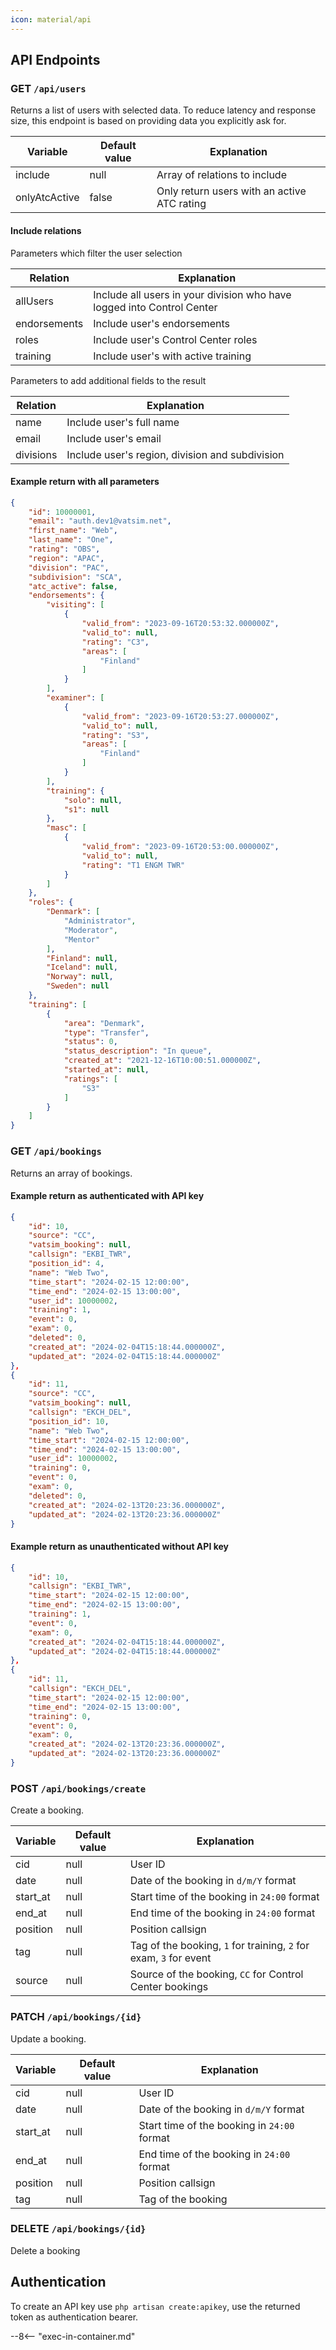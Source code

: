 ```yaml
---
icon: material/api
---
```


## API Endpoints

### GET `/api/users`
Returns a list of users with selected data. To reduce latency and response size, this endpoint is based on providing data you explicitly ask for.

| Variable | Default value | Explanation |
| ------- | --- | --- |
| include | null | Array of relations to include |
| onlyAtcActive | false | Only return users with an active ATC rating |

#### Include relations
Parameters which filter the user selection

| Relation | Explanation |
| ------- | --- |
| allUsers | Include all users in your division who have logged into Control Center |
| endorsements | Include user's endorsements |
| roles | Include user's Control Center roles |
| training | Include user's with active training |

Parameters to add additional fields to the result

| Relation | Explanation |
| ------- | --- |
| name | Include user's full name |
| email | Include user's email |
| divisions | Include user's region, division and subdivision |


#### Example return with all parameters

```json
{
    "id": 10000001,
    "email": "auth.dev1@vatsim.net",
    "first_name": "Web",
    "last_name": "One",
    "rating": "OBS",
    "region": "APAC",
    "division": "PAC",
    "subdivision": "SCA",
    "atc_active": false,
    "endorsements": {
        "visiting": [
            {
                "valid_from": "2023-09-16T20:53:32.000000Z",
                "valid_to": null,
                "rating": "C3",
                "areas": [
                    "Finland"
                ]
            }
        ],
        "examiner": [
            {
                "valid_from": "2023-09-16T20:53:27.000000Z",
                "valid_to": null,
                "rating": "S3",
                "areas": [
                    "Finland"
                ]
            }
        ],
        "training": {
            "solo": null,
            "s1": null
        },
        "masc": [
            {
                "valid_from": "2023-09-16T20:53:00.000000Z",
                "valid_to": null,
                "rating": "T1 ENGM TWR"
            }
        ]
    },
    "roles": {
        "Denmark": [
            "Administrator",
            "Moderator",
            "Mentor"
        ],
        "Finland": null,
        "Iceland": null,
        "Norway": null,
        "Sweden": null
    },
    "training": [
        {
            "area": "Denmark",
            "type": "Transfer",
            "status": 0,
            "status_description": "In queue",
            "created_at": "2021-12-16T10:00:51.000000Z",
            "started_at": null,
            "ratings": [
                "S3"
            ]
        }
    ]
}
```

### GET `/api/bookings`
Returns an array of bookings.

#### Example return as authenticated with API key
```json
{
    "id": 10,
    "source": "CC",
    "vatsim_booking": null,
    "callsign": "EKBI_TWR",
    "position_id": 4,
    "name": "Web Two",
    "time_start": "2024-02-15 12:00:00",
    "time_end": "2024-02-15 13:00:00",
    "user_id": 10000002,
    "training": 1,
    "event": 0,
    "exam": 0,
    "deleted": 0,
    "created_at": "2024-02-04T15:18:44.000000Z",
    "updated_at": "2024-02-04T15:18:44.000000Z"
},
{
    "id": 11,
    "source": "CC",
    "vatsim_booking": null,
    "callsign": "EKCH_DEL",
    "position_id": 10,
    "name": "Web Two",
    "time_start": "2024-02-15 12:00:00",
    "time_end": "2024-02-15 13:00:00",
    "user_id": 10000002,
    "training": 0,
    "event": 0,
    "exam": 0,
    "deleted": 0,
    "created_at": "2024-02-13T20:23:36.000000Z",
    "updated_at": "2024-02-13T20:23:36.000000Z"
}
```

#### Example return as unauthenticated without API key

```json
{
    "id": 10,
    "callsign": "EKBI_TWR",
    "time_start": "2024-02-15 12:00:00",
    "time_end": "2024-02-15 13:00:00",
    "training": 1,
    "event": 0,
    "exam": 0,
    "created_at": "2024-02-04T15:18:44.000000Z",
    "updated_at": "2024-02-04T15:18:44.000000Z"
},
{
    "id": 11,
    "callsign": "EKCH_DEL",
    "time_start": "2024-02-15 12:00:00",
    "time_end": "2024-02-15 13:00:00",
    "training": 0,
    "event": 0,
    "exam": 0,
    "created_at": "2024-02-13T20:23:36.000000Z",
    "updated_at": "2024-02-13T20:23:36.000000Z"
}
```

### POST `/api/bookings/create`
Create a booking.

| Variable | Default value | Explanation |
| ------- | --- | --- |
| cid | null | User ID |
| date | null | Date of the booking in `d/m/Y` format |
| start_at | null | Start time of the booking in `24:00` format |
| end_at | null | End time of the booking in `24:00` format |
| position | null | Position callsign |
| tag | null | Tag of the booking, `1` for training, `2` for exam, `3` for event |
| source | null | Source of the booking, `CC` for Control Center bookings |

### PATCH `/api/bookings/{id}`

Update a booking.

| Variable | Default value | Explanation |
| ------- | --- | --- |
| cid | null | User ID |
| date | null | Date of the booking in `d/m/Y` format |
| start_at | null | Start time of the booking in `24:00` format |
| end_at | null | End time of the booking in `24:00` format |
| position | null | Position callsign |
| tag | null | Tag of the booking |

### DELETE `/api/bookings/{id}`
Delete a booking

## Authentication
To create an API key use `php artisan create:apikey`, use the returned token as authentication bearer.

--8<-- "exec-in-container.md"
